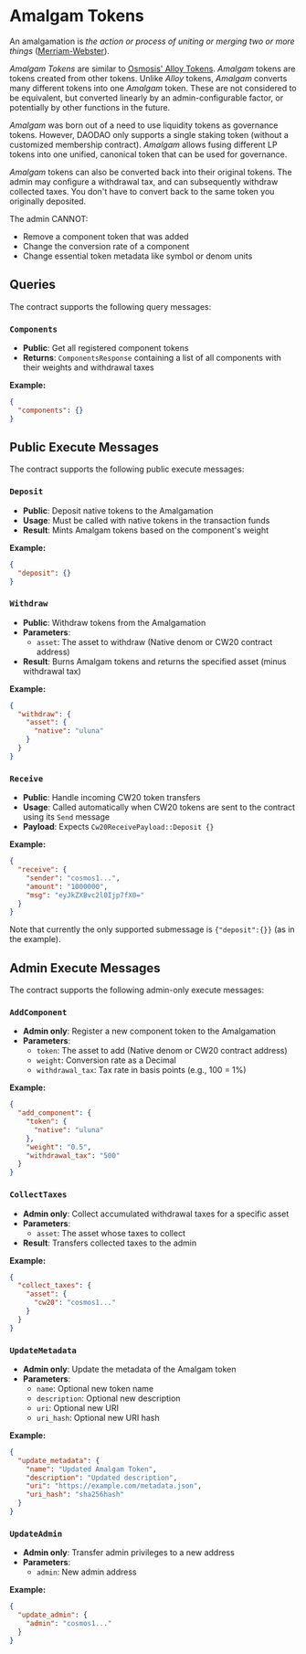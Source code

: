 # Amalgam Tokens
An amalgamation is *the action or process of uniting or merging two or more things* ([Merriam-Webster](https://www.merriam-webster.com/dictionary/amalgamation)).

*Amalgam Tokens* are similar to [Osmosis' Alloy Tokens](https://medium.com/osmosis/alloyed-assets-on-osmosis-unifying-ux-and-solving-liquidity-fragmentation-168831ce8862). *Amalgam* tokens are tokens created from other tokens. Unlike *Alloy* tokens, *Amalgam* converts many different tokens into one *Amalgam* token. These are not considered to be equivalent, but converted linearly by an admin-configurable factor, or potentially by other functions in the future.

*Amalgam* was born out of a need to use liquidity tokens as governance tokens. However, DAODAO only supports a single staking token (without a customized membership contract). *Amalgam* allows fusing different LP tokens into one unified, canonical token that can be used for governance.

*Amalgam* tokens can also be converted back into their original tokens. The admin may configure a withdrawal tax, and can subsequently withdraw collected taxes. You don't have to convert back to the same token you originally deposited.

The admin CANNOT:

- Remove a component token that was added
- Change the conversion rate of a component
- Change essential token metadata like symbol or denom units

## Queries

The contract supports the following query messages:

### `Components`
- **Public**: Get all registered component tokens
- **Returns**: `ComponentsResponse` containing a list of all components with their weights and withdrawal taxes

**Example:**

```json
{
  "components": {}
}
```

## Public Execute Messages

The contract supports the following public execute messages:

### `Deposit`
- **Public**: Deposit native tokens to the Amalgamation
- **Usage**: Must be called with native tokens in the transaction funds
- **Result**: Mints Amalgam tokens based on the component's weight

**Example:**

```json
{
  "deposit": {}
}
```

### `Withdraw`
- **Public**: Withdraw tokens from the Amalgamation
- **Parameters**:
  - `asset`: The asset to withdraw (Native denom or CW20 contract address)
- **Result**: Burns Amalgam tokens and returns the specified asset (minus withdrawal tax)

**Example:**

```json
{
  "withdraw": {
    "asset": {
      "native": "uluna"
    }
  }
}
```

### `Receive`
- **Public**: Handle incoming CW20 token transfers
- **Usage**: Called automatically when CW20 tokens are sent to the contract using its `Send` message
- **Payload**: Expects `Cw20ReceivePayload::Deposit {}`

**Example:**

```json
{
  "receive": {
    "sender": "cosmos1...",
    "amount": "1000000",
    "msg": "eyJkZXBvc2l0Ijp7fX0="
  }
}
```

Note that currently the only supported submessage is `{"deposit":{}}` (as in the example).

## Admin Execute Messages

The contract supports the following admin-only execute messages:

### `AddComponent`
- **Admin only**: Register a new component token to the Amalgamation
- **Parameters**:
  - `token`: The asset to add (Native denom or CW20 contract address)
  - `weight`: Conversion rate as a Decimal
  - `withdrawal_tax`: Tax rate in basis points (e.g., 100 = 1%)

**Example:**

```json
{
  "add_component": {
    "token": {
      "native": "uluna"
    },
    "weight": "0.5",
    "withdrawal_tax": "500"
  }
}
```

### `CollectTaxes`
- **Admin only**: Collect accumulated withdrawal taxes for a specific asset
- **Parameters**:
  - `asset`: The asset whose taxes to collect
- **Result**: Transfers collected taxes to the admin

**Example:**

```json
{
  "collect_taxes": {
    "asset": {
      "cw20": "cosmos1..."
    }
  }
}
```

### `UpdateMetadata`
- **Admin only**: Update the metadata of the Amalgam token
- **Parameters**:
  - `name`: Optional new token name
  - `description`: Optional new description
  - `uri`: Optional new URI
  - `uri_hash`: Optional new URI hash

**Example:**

```json
{
  "update_metadata": {
    "name": "Updated Amalgam Token",
    "description": "Updated description",
    "uri": "https://example.com/metadata.json",
    "uri_hash": "sha256hash"
  }
}
```

### `UpdateAdmin`
- **Admin only**: Transfer admin privileges to a new address
- **Parameters**:
  - `admin`: New admin address

**Example:**

```json
{
  "update_admin": {
    "admin": "cosmos1..."
  }
}
```
